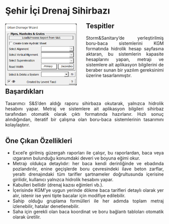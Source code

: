 # Şehir İçi Drenaj Sihirbazı


<div style="overflow: auto;">

  <img src="../_static/urban_drainage_wizard_ui.png" alt="Urban Drainage Wizard UI" style="float: left; margin-right: 20px; margin-top: 5px; padding-right: 10px; max-width: 45%; height: auto;">
  
  
<div style="text-align: justify;">

<h2 style="margin-top: 0;">Tespitler</h2>

Storm&Sanitary’de yerleştirilmiş boru-baca sistemlerini KGM formatında hidrolik hesap sayfasına aktaran, bu sistemlerin kapasite hesaplarını yapan, metrajı ve sistemlere ait aplikasyon bilgilerini de beraber sunan bir yazılım gereksinimi üzerine tasarlanmıştır. 
 

  ## Başardıkları

Tasarımcı S&S’den aldığı raporu sihirbaza okutarak, yalnızca hidrolik hesabını yapar. Metraj ve sistemlere ait aplikasyon bilgileri sihirbaz tarafından otomatik olarak çıktı formatında hazırlanır. Hızlı sonuç alındığından, iteratif bir çalışma olan boru-baca sistemlerinin tasarımını kolaylaştırır. 

## Öne Çıkan Özellikleri

  - Excel’e girilmiş güzergah raporları ile çalışır, bu raporlardan, baca veya ızgaranın bulunduğu konumdaki deveri ve boyuna eğimi okur.
  - Metrajı oldukça detaylıdır: her baca kendi derinliğinde ve ebadında pozlandırılır, enine geçişlerde boru çevresindeki ilave beton zarflar, yeraltı drenajındaki tüm tarifler şartnameler doğrultusunda içerisine girilidir, kullanıcı yalnızca hidrolik hesabını yapar.
  - Kabulleri bellidir (drenaj kazısı eğimleri vb.).
  - İçerisinde KGM’ye uygun yerinde dökme baca tarifleri detaylı olarak yer alır, istenir ise yeni tipte bacalar için modifiye edilebilir.  
  - Sahip olduğu gruplama formülleri ile her adımda toplam metraj izlenebilir, hatalar denetlenebilir.
  - Saha için gerekli olan baca koordinat ve boru bağlantı tabloları otomatik olarak üretilir.


</div>


</div>